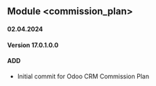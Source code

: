 ## Module <commission_plan>

#### 02.04.2024
#### Version 17.0.1.0.0
#### ADD
- Initial commit for Odoo CRM Commission Plan
